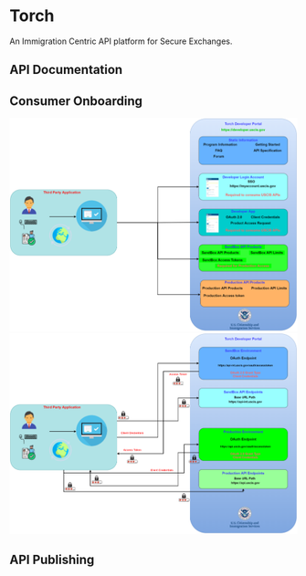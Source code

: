 # Torch
An Immigration Centric API platform for Secure Exchanges.


## API Documentation

## Consumer Onboarding
![Portal](img/TORCH-DEV-Portal.png)
![Portal](img/TORCH-DEV-Portal2.png)
## API Publishing
